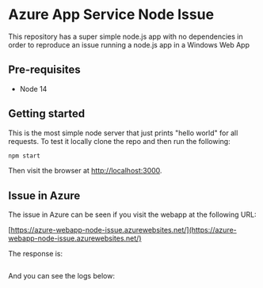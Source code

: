 # Azure App Service Node Issue

This repository has a super simple node.js app with no dependencies in order to reproduce an issue running a node.js app in a Windows Web App

## Pre-requisites

- Node 14

## Getting started

This is the most simple node server that just prints "hello world" for all requests. To test it locally clone the repo and then run the following:

```bash
npm start
```

Then visit the browser at [http://localhost:3000](http://localhost:3000).

## Issue in Azure

The issue in Azure can be seen if you visit the webapp at the following URL:

[https://azure-webapp-node-issue.azurewebsites.net/](https://azure-webapp-node-issue.azurewebsites.net/)

The response is:

```bash

```

And you can see the logs below:

```bash

```
